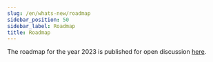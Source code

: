 ```yaml
---
slug: /en/whats-new/roadmap
sidebar_position: 50
sidebar_label: Roadmap
title: Roadmap
---
```


The roadmap for the year 2023 is published for open discussion [here](https://github.com/ClickHouse/ClickHouse/issues/44767).

